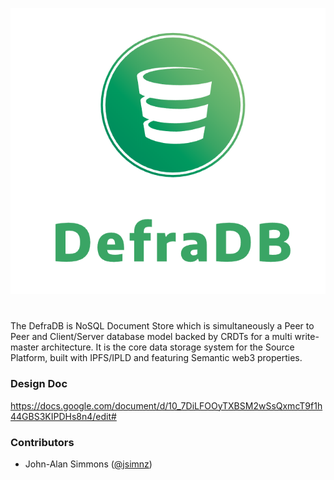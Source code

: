 ![DefraDB-Logo](docs/defra-logo-full.PNG)
#
The DefraDB is NoSQL Document Store which is simultaneously a Peer to Peer and Client/Server database model backed by CRDTs for a multi write-master architecture. It is the core data storage system for the Source Platform, built with IPFS/IPLD and featuring Semantic web3 properties.

### Design Doc
https://docs.google.com/document/d/10_7DiLFOOyTXBSM2wSsQxmcT9f1h44GBS3KIPDHs8n4/edit#


### Contributors
- John-Alan Simmons ([@jsimnz](https://github.com/jsimnz))
